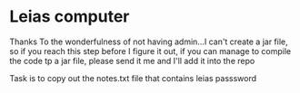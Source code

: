 # Leias computer

Thanks To the wonderfulness of not having admin...I can't create a jar file, so if you reach this step before I figure it out, if you can manage to compile the code tp a jar file, please send it me and I'll add it into the repo

Task is to copy out the notes.txt file that contains leias passsword

